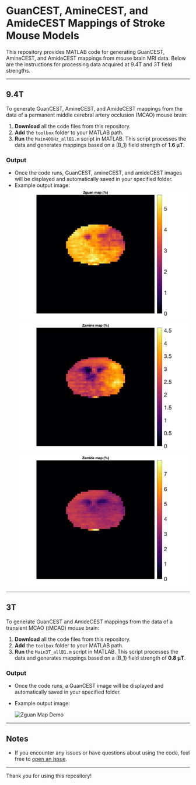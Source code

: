 # GuanCEST, AmineCEST, and AmideCEST Mappings of Stroke Mouse Models

This repository provides MATLAB code for generating GuanCEST, AmineCEST, and AmideCEST mappings from mouse brain MRI data. Below are the instructions for processing data acquired at 9.4T and 3T field strengths.

---

## 9.4T

To generate GuanCEST, AmineCEST, and AmideCEST mappings from the data of a permanent middle cerebral artery occlusion (MCAO) mouse brain:

1. **Download** all the code files from this repository.
2. **Add** the `toolbox` folder to your MATLAB path.
3. **Run** the `Main400Hz_allB1.m` script in MATLAB. This script processes the data and generates mappings based on a \(B_1\) field strength of **1.6 μT**.

### Output
- Once the code runs, GuanCEST, amineCEST, and amideCEST images will be displayed and automatically saved in your specified folder.
- Example output image:
  ![Zguan Map Demo](9.4T/data/Zguan_map.tif)
  ![Zamine Map Demo](9.4T/data/Zamine_map.tif)
  ![Zguan Map Demo](9.4T/data/Zamide_map.tif)

---

## 3T

To generate GuanCEST and AmideCEST mappings from the data of a transient MCAO (tMCAO) mouse brain:

1. **Download** all the code files from this repository.
2. **Add** the `toolbox` folder to your MATLAB path.
3. **Run** the `Main3T_allB1.m` script in MATLAB. This script processes the data and generates mappings based on a \(B_1\) field strength of **0.8 μT**.

### Output
- Once the code runs, a GuanCEST image will be displayed and automatically saved in your specified folder.
- Example output image:

  ![Zguan Map Demo](https://github.com/Kexin-Wang/Guan_amine_amideCEST_stroke_mice/3T/data/Zguan_map.png)

---

## Notes
- If you encounter any issues or have questions about using the code, feel free to [open an issue](https://github.com/Kexin-Wang/Guan_amine_amideCEST_stroke_mice/issues).

---

Thank you for using this repository!



